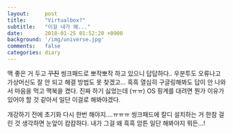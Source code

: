 ```yaml
---
layout:     post
title:      "Virtualbox?"
subtitle:   "이걸 내가 왜..."
date:       2018-01-25 01:52:20 +0900
background: '/img/universe.jpg'
comments:   false
categories: diary
---
```


맥 좋은 거 두고 ~~꾸진~~ 씽크패드로 뽀작뽀작 하고 있으니 답답하다.. 우분투도 오류나고 가상머신도 잘 안 되고 해결 방법도 못 찾겠고... 흑흑 열심히 구글링해봐도 답이 안 나와서 마음을 먹고 맥북을 켰다. 진짜 하기 싫었는데 (ㅠㅠ) OS 핑계를 대려면 뭔가 이유가 있어야 할 것 같아서 일단 이걸로 해봐야겠다.

개강하기 전에 초기화 다시 한번 해야지....ㅠㅠㅠ 씽크패드에 칼디 설치하는 거 한참 걸린 것 생각하면 눈앞이 캄캄하다. 내가 그걸 왜 흑흑 암튼 일단 해봐야지 뭐든...!